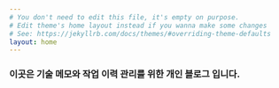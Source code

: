```yaml
---
# You don't need to edit this file, it's empty on purpose.
# Edit theme's home layout instead if you wanna make some changes
# See: https://jekyllrb.com/docs/themes/#overriding-theme-defaults
layout: home
---
```


### 이곳은 기술 메모와 작업 이력 관리를 위한 개인 블로그 입니다. 

<script>window.location=/archives/</script>